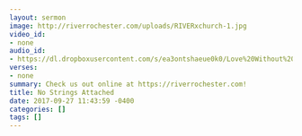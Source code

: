 ```yaml
---
layout: sermon
image: http://riverrochester.com/uploads/RIVERxchurch-1.jpg
video_id:
- none
audio_id:
- https://dl.dropboxusercontent.com/s/ea3ontshaeue0k0/Love%20Without%20Strings%20Attached.mp3?dl=0
verses:
- none
summary: Check us out online at https://riverrochester.com!
title: No Strings Attached
date: 2017-09-27 11:43:59 -0400
categories: []
tags: []
---
```

